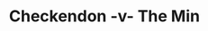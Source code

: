 ---
year: "1991"
serialNumber: "0129" 
game: "Checkendon"
title: "Checkendon -v- The Min"
gameLocation: "Checkendon"
gameDate: "1991"
result: ""
resultType: ""
type: "game"
---